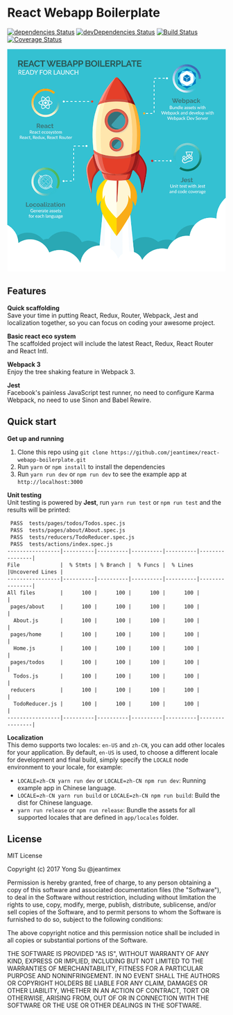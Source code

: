 # React Webapp Boilerplate

[![dependencies Status](https://david-dm.org/jeantimex/react-webapp-boilerplate/status.svg)](https://david-dm.org/jeantimex/react-webapp-boilerplate)
[![devDependencies Status](https://david-dm.org/jeantimex/react-webapp-boilerplate/dev-status.svg)](https://david-dm.org/jeantimex/react-webapp-boilerplate?type=dev)
[![Build Status](https://travis-ci.org/jeantimex/react-webapp-boilerplate.svg?branch=master)](https://travis-ci.org/jeantimex/react-webapp-boilerplate)
[![Coverage Status](https://coveralls.io/repos/github/jeantimex/react-webapp-boilerplate/badge.svg)](https://coveralls.io/github/jeantimex/react-webapp-boilerplate)

![rocket](docs/images/cover.png)<br />

## Features

**Quick scaffolding**<br />
Save your time in putting React, Redux, Router, Webpack, Jest and localization together, so you can focus on coding your awesome project.

**Basic react eco system**<br />
The scaffolded project will include the latest React, Redux, React Router and React Intl.

**Webpack 3**<br />
Enjoy the tree shaking feature in Webpack 3.

**Jest**<br />
Facebook's painless JavaScript test runner, no need to configure Karma Webpack, no need to use Sinon and Babel Rewire.

## Quick start

**Get up and running**<br />
1. Clone this repo using `git clone https://github.com/jeantimex/react-webapp-boilerplate.git`
2. Run `yarn` or `npm install` to install the dependencies
3. Run `yarn run dev` or `npm run dev` to see the example app at `http://localhost:3000`

**Unit testing**<br />
Unit testing is powered by **Jest**, run `yarn run test` or `npm run test` and the results will be printed:
```
 PASS  tests/pages/todos/Todos.spec.js
 PASS  tests/pages/about/About.spec.js
 PASS  tests/reducers/TodoReducer.spec.js
 PASS  tests/actions/index.spec.js
-----------------|----------|----------|----------|----------|----------------|
File             |  % Stmts | % Branch |  % Funcs |  % Lines |Uncovered Lines |
-----------------|----------|----------|----------|----------|----------------|
All files        |      100 |      100 |      100 |      100 |                |
 pages/about     |      100 |      100 |      100 |      100 |                |
  About.js       |      100 |      100 |      100 |      100 |                |
 pages/home      |      100 |      100 |      100 |      100 |                |
  Home.js        |      100 |      100 |      100 |      100 |                |
 pages/todos     |      100 |      100 |      100 |      100 |                |
  Todos.js       |      100 |      100 |      100 |      100 |                |
 reducers        |      100 |      100 |      100 |      100 |                |
  TodoReducer.js |      100 |      100 |      100 |      100 |                |
-----------------|----------|----------|----------|----------|----------------|
```

**Localization**<br />
This demo supports two locales: `en-US` and `zh-CN`, you can add other locales for your application. By default, `en-US` is used, to choose a different locale for development and final build, simply specify the `LOCALE` node environment to your locale, for example:

- `LOCALE=zh-CN yarn run dev` or `LOCALE=zh-CN npm run dev`: Running example app in Chinese language.
- `LOCALE=zh-CN yarn run build` or `LOCALE=zh-CN npm run build`: Build the dist for Chinese language.
- `yarn run release` or `npm run release`: Bundle the assets for all supported locales that are defined in `app/locales` folder.

## License

MIT License

Copyright (c) 2017 Yong Su @jeantimex

Permission is hereby granted, free of charge, to any person obtaining a copy
of this software and associated documentation files (the "Software"), to deal
in the Software without restriction, including without limitation the rights
to use, copy, modify, merge, publish, distribute, sublicense, and/or sell
copies of the Software, and to permit persons to whom the Software is
furnished to do so, subject to the following conditions:

The above copyright notice and this permission notice shall be included in all
copies or substantial portions of the Software.

THE SOFTWARE IS PROVIDED "AS IS", WITHOUT WARRANTY OF ANY KIND, EXPRESS OR
IMPLIED, INCLUDING BUT NOT LIMITED TO THE WARRANTIES OF MERCHANTABILITY,
FITNESS FOR A PARTICULAR PURPOSE AND NONINFRINGEMENT. IN NO EVENT SHALL THE
AUTHORS OR COPYRIGHT HOLDERS BE LIABLE FOR ANY CLAIM, DAMAGES OR OTHER
LIABILITY, WHETHER IN AN ACTION OF CONTRACT, TORT OR OTHERWISE, ARISING FROM,
OUT OF OR IN CONNECTION WITH THE SOFTWARE OR THE USE OR OTHER DEALINGS IN THE
SOFTWARE.
